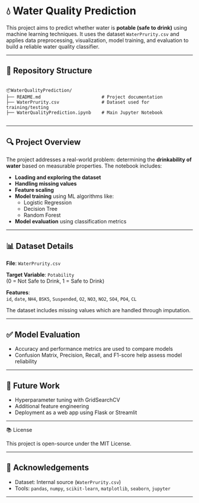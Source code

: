 # 💧 Water Quality Prediction

This project aims to predict whether water is **potable (safe to drink)** using machine learning techniques. It uses the dataset `WaterPrurity.csv` and applies data preprocessing, visualization, model training, and evaluation to build a reliable water quality classifier.

---

## 📁 Repository Structure

```

📦WaterQualityPrediction/
├── README.md                       # Project documentation
├── WaterPrurity.csv                # Dataset used for training/testing
├── WaterQualityPrediction.ipynb    # Main Jupyter Notebook


````

---

## 🔍 Project Overview

The project addresses a real-world problem: determining the **drinkability of water** based on measurable properties. The notebook includes:

- **Loading and exploring the dataset**
- **Handling missing values**
- **Feature scaling**
- **Model training** using ML algorithms like:
  - Logistic Regression
  - Decision Tree
  - Random Forest
- **Model evaluation** using classification metrics

---

## 📊 Dataset Details

**File**: `WaterPrurity.csv`

**Target Variable**: `Potability`  
(0 = Not Safe to Drink, 1 = Safe to Drink)

**Features**:  
`id`, `date`, `NH4`, `BSK5`, `Suspended`, `O2`, `NO3`, `NO2`, `SO4`, `PO4`, `CL`

The dataset includes missing values which are handled through imputation.

---

## ✅ Model Evaluation

* Accuracy and performance metrics are used to compare models
* Confusion Matrix, Precision, Recall, and F1-score help assess model reliability

---

## 🚀 Future Work

* Hyperparameter tuning with GridSearchCV
* Additional feature engineering
* Deployment as a web app using Flask or Streamlit



---

📚 License

This project is open-source under the MIT License.

---

## 🙏 Acknowledgements

* Dataset: Internal source (`WaterPrurity.csv`)
* Tools: `pandas`, `numpy`, `scikit-learn`, `matplotlib`, `seaborn`, `jupyter`



---

